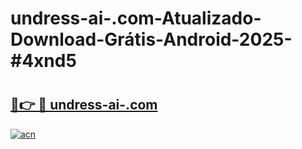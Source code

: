 # undress-ai-.com-Atualizado-Download-Grátis-Android-2025-#4xnd5

# <h2><a href="https://ainizakaria.my?title=undress-ai-.com&ref=24M">🔗👉 🔴 undress-ai-.com</a></h2>

[![acn](https://github.com/user-attachments/assets/0f9c940e-d8b0-45ae-aac7-cd30a18b3e1c)](https://ainizakaria.my?title=undress-ai-.com&ref=24M)

